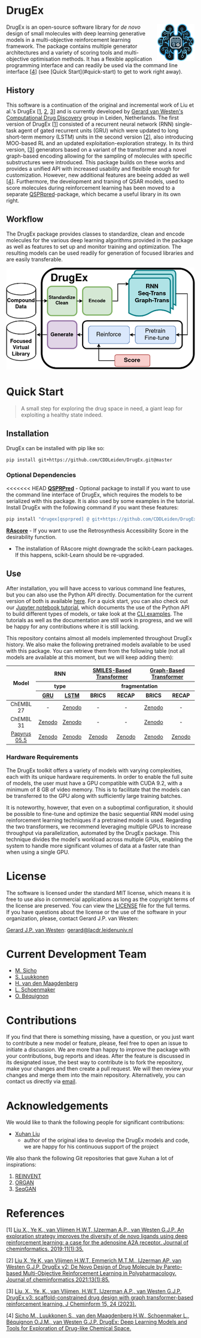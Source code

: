 # DrugEx
 
<img src='figures/logo.png' width=20% align=right>
<p align=left width=70%>
DrugEx is an open-source software library for <i>de novo</i> design of small molecules with deep learning generative models in a multi-objective reinforcement learning framework. The package contains multiple generator architectures and a variety of scoring tools and multi-objective optimisation methods. It has a flexible application programming interface and can readily be used via the command line interface [<a href="sicho_drugex">4</a>] (see [Quick Start](#quick-start) to get to work right away).

## History

This software is a continuation of the original and incremental work of Liu et al.'s DrugEx [<a href="liu_drugex1">1</a>, <a href="liu_drugex2">2</a>, <a href="liu_drugex3">3</a>] and is currently developed by [Gerard van Westen's Computational Drug Discovery](https://twitter.com/cddleiden) group in Leiden, Netherlands. The first version of DrugEx [<a href="liu_drugex1">1</a>] consisted of a recurrent neural network (RNN) single-task agent of gated recurrent units (GRU) which were updated to long short-term memory (LSTM) units in the second version [<a href="liu_drugex2">2</a>], also introducing MOO-based RL and an updated exploitation-exploration strategy. In its third version, [<a href="liu_drugex3">3</a>] generators based on a variant of the transformer and a novel graph-based encoding allowing for the sampling of molecules with specific substructures were introduced. This package builds on these works and provides a unified API with increased usability and flexibile enough for customization. However, new additional features are beeing added as well [<a href="sicho_drugex">4</a>]. Furthermore, the development and traning of QSAR models, used to score molecules during reinforcement learning has been moved to a separate [QSPRpred](https://github.com/CDDLeiden/QSPRPred)-package, which became a useful library in its own right.


## Workflow

The DrugEx package provides classes to standardize, clean and encode molecules for the various deep learning algorithms provided in the package as well as features to set up and monitor training and optimization. The resulting models can be used readily for generation of focused libraries and are easily transferable.

![Fig1](figures/TOC_figure.png)

<!-- Introduction
=============
Due to the large drug-like chemical space available to search for feasible drug-like molecules, rational drug design often starts from specific scaffolds to which side chains/substituents are added or modified. With the rapid growth of the application of deep learning in drug discovery, a variety of effective approaches have been developed for de novo drug design. In previous work, we proposed a method named DrugEx, which can be applied in polypharmacology based on multi-objective deep reinforcement learning. However, the previous version is trained under fixed objectives similar to other known methods and does not allow users to input any prior information (i.e. a desired scaffold). In order to improve the general applicability, we updated DrugEx to design drug molecules based on scaffolds which consist of multiple fragments provided by users. In this work, the Transformer model was employed to generate molecular structures. The Transformer is a multi-head self-attention deep learning model containing an encoder to receive scaffolds as input and a decoder to generate molecules as output. In order to deal with the graph representation of molecules we proposed a novel positional encoding for each atom and bond based on an adjacency matrix to extend the architecture of the Transformer. Each molecule was generated by growing and connecting procedures for the fragments in the given scaffold that were unified into one model. Moreover, we trained this generator under a reinforcement learning framework to increase the number of desired ligands. As a proof of concept, our proposed method was applied to design ligands for the adenosine A2A receptor (A2AAR) and compared with SMILES-based methods. The results demonstrated the effectiveness of our method in that 100% of the generated molecules are valid and most of them had a high predicted affinity value towards A2AAR with given scaffolds.  -->

<!-- <b>Keywords</b>: deep learning, reinforcement learning, policy gradient, drug design, Transformer, multi-objective optimization</p> -->

<!-- Deep learning Archietectures
====================
![Fig2](figures/fig_2.png)

Examples
=========
![Fig3](figures/fig_3.png) -->

# Quick Start

> A small step for exploring the drug space in need, a giant leap for exploiting a healthy state indeed.


## Installation

DrugEx can be installed with pip like so:

```bash
pip install git+https://github.com/CDDLeiden/DrugEx.git@master
```

### Optional Dependencies

<<<<<<< HEAD
**[QSPRPred](https://github.com/CDDLeiden/QSPRPred.git)** - Optional package to install if you want to use the command line interface of DrugEx, which requires the models to be serialized with this package. It is also used by some examples in the tutorial. Install DrugEx with the following command if you want these features:

```bash
pip install "drugex[qsprpred] @ git+https://github.com/CDDLeiden/DrugEx.git@master"
```

**[RAscore](https://github.com/reymond-group/RAscore)** - If you want to use the Retrosynthesis Accessibility Score in the desirability function.
- The installation of RAscore might downgrade the scikit-Learn packages. If this happens, scikit-Learn should be re-upgraded.


## Use

After installation, you will have access to various command line features, but you can also use the Python API directly. Documentation for the current version of both is available [here](https://cddleiden.github.io/DrugEx/docs/). For a quick start, you can also check out our [Jupyter notebook tutorial](./tutorial), which documents the use of the Python API to build different types of models, or take look at the [CLI examples](https://cddleiden.github.io/DrugEx/docs/use.html#cli-example). The tutorials as well as the documentation are still work in progress, and we will be happy for any contributions where it is still lacking.

This repository contains almost all models implemented throughout DrugEx history. We also make the following pretrained models available to be used with this package. You can retrieve them from the following table (not all models are available at this moment, but we will keep adding them):

<table style="text-align: center;">
  <thead>
    <tr>
      <th rowspan="3">Model</th>
      <th colspan="2">RNN</th>
      <th colspan="2"><a href="https://doi.org/10.1186/s13321-023-00694-z">SMILES-Based Transformer</a></th>
      <th colspan="2"><a href="https://doi.org/10.1186/s13321-023-00694-z">Graph-Based Transformer</a></th>
    </tr>
    <tr>
      <th colspan="2">type</th>
      <th colspan="4">fragmentation</th>
    </tr>
    <tr>
      <th><a href="https://doi.org/10.1186/s13321-019-0355-6">GRU</a></th>
      <th><a href="https://doi.org/10.1186/s13321-021-00561-9">LSTM</a></th>
      <th>BRICS</th>
      <th>RECAP</th>
      <th>BRICS</th>
      <th>RECAP</th>
    </tr>
  </thead>
  <tbody>
    <tr>
      <td>ChEMBL 27</td>
      <td>-</td>
      <td><a href="https://doi.org/10.5281/zenodo.7096837">Zenodo</a></td>
      <td>-</td>
      <td>-</td>
      <td><a href="https://doi.org/10.5281/zenodo.7096823">Zenodo</a></td>
      <td>-</td>
    </tr>
    <tr>
      <td>ChEMBL 31</td>
      <td><a href="https://doi.org/10.5281/zenodo.7550739">Zenodo</a></td>
      <td><a href="https://doi.org/10.5281/zenodo.7378916">Zenodo</a></td>
      <td>-</td>
      <td>-</td>
      <td><a href="https://doi.org/10.5281/zenodo.7085629">Zenodo</a></td>
      <td>-</td>
    </tr>
    <tr>
      <td><a href="https://doi.org/10.1186/s13321-022-00672-x">Papyrus</a> <a href="https://doi.org/10.5281/zenodo.7019874">05.5</a></td>
      <td><a href="https://doi.org/10.5281/zenodo.7550792">Zenodo</a></td>
      <td><a href="https://doi.org/10.5281/zenodo.7378923">Zenodo</a></td>
      <td><a href="https://doi.org/10.5281/zenodo.7635064">Zenodo</a></td>
      <td><a href="https://doi.org/10.5281/zenodo.7622774">Zenodo</a></td>
      <td><a href="https://doi.org/10.5281/zenodo.7085421">Zenodo</a></td>
      <td><a href="https://doi.org/10.5281/zenodo.7622738">Zenodo</a></td>
    </tr>
  </tbody>
</table>

### Hardware Requirements

The DrugEx toolkit offers a variety of models with varying complexities, each with its unique hardware requirements. In order to enable the full suite of models, the user must have a GPU compatible with CUDA 9.2, with a minimum of 8 GB of video memory. This is to facilitate that the models can be transferred to the GPU along with sufficiently large training batches. 

It is noteworthy, however, that even on a suboptimal configuration, it should be possible to fine-tune and optimize the basic sequential RNN model using reinforcement learning techniques if a pretrained model is used. Regarding the two transformers, we recommend leveraging multiple GPUs to increase throughput via parallelization, automated by the DrugEx package. This technique divides the model's workload across multiple GPUs, enabling the system to handle more significant volumes of data at a faster rate than when using a single GPU.

# License

The software is licensed under the standard MIT license, which means it is free to use also in commercial applications as long as the copyright terms of the license are preserved. You can view the [LICENSE](./LICENSE) file for the full terms. If you have questions about the license or the use of the software in your organization, please, contact Gerard J.P. van Westen:

   [Gerard J.P. van Westen](mailto:gerard@lacdr.leidenuniv.nl): gerard@lacdr.leidenuniv.nl 

# Current Development Team

- [M. Sicho](https://github.com/martin-sicho)
- [S. Luukkonen](https://github.com/sohviluukkonen)
- [H. van den Maagdenberg](https://github.com/HellevdM)
- [L. Schoenmaker](https://github.com/LindeSchoenmaker)
- [O. Béquignon](https://github.com/OlivierBeq)

# Contributions

If you find that there is something missing, have a question, or you just want to contribute a new model or feature, please, feel free to open an issue to initiate a discussion. We are more than happy to improve the package with your contributions, bug reports and ideas. After the feature is discussed in its designated issue, the best way to contribute is to fork the repository, make your changes and then create a pull request. We will then review your changes and merge them into the main repository. Alternatively, you can contact us directly via [email](mailto:cdd@lacdr.leidenuniv.nl).

# Acknowledgements

We would like to thank the following people for significant contributions:

- [Xuhan Liu](https://github.com/XuhanLiu)
  - author of the original idea to develop the DrugEx models and code, we are happy for his continuous support of the project

We also thank the following Git repositories that gave Xuhan a lot of inspirations:
   
1. [REINVENT](https://github.com/MarcusOlivecrona/REINVENT)
2. [ORGAN](https://github.com/gablg1/ORGAN)
3. [SeqGAN](https://github.com/LantaoYu/SeqGAN)

# References

<a name="liu_drugex1"></a> [1] [Liu X., Ye K., van Vlijmen H.W.T, IJzerman A.P., van Westen G.J.P. An exploration strategy improves the diversity of de novo ligands using deep reinforcement learning: a case for the adenosine A2A receptor. Journal of cheminformatics. 2019;11(1):35.](https://jcheminf.biomedcentral.com/articles/10.1186/s13321-019-0355-6)

<a name="liu_drugex2"></a> [2] [Liu X, Ye K, van Vlijmen H.W.T, Emmerich M.T.M., IJzerman AP, van Westen G.J.P. DrugEx v2: De Novo Design of Drug Molecule by Pareto-based Multi-Objective Reinforcement Learning in Polypharmacology. Journal of cheminformatics 2021:13(1):85.](https://doi.org/10.1186/s13321-021-00561-9) 

<a name="liu_drugex3"></a> [3] [Liu, X., Ye, K., van Vlijmen, H.W.T. IJzerman A.P., van Westen G.J.P. DrugEx v3: scaffold-constrained drug design with graph transformer-based reinforcement learning. J Cheminform 15, 24 (2023).](https://doi.org/10.1186/s13321-023-00694-z)

<a name="sicho_drugex"></a> [4] [Sicho M., Luukkonen S., van den Maagdenberg H.W., Schoenmaker L., Béquignon O.J.M., van Westen G.J.P. DrugEx: Deep Learning Models and Tools for Exploration of Drug-like Chemical Space.](https://chemrxiv.org/engage/chemrxiv/article-details/6408c3f5cc600523a3df2174)
